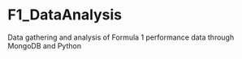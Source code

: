 # F1_DataAnalysis
Data gathering and analysis of Formula 1 performance data through MongoDB and Python
